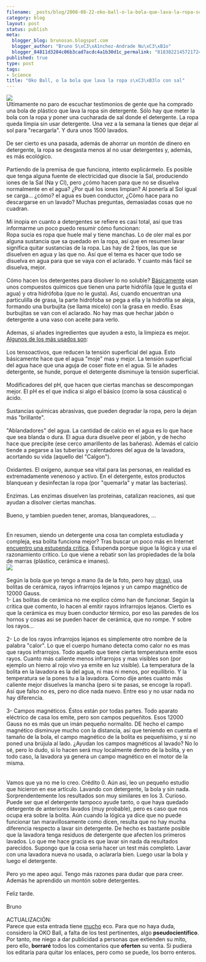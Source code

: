 ```yaml
--- 
filename: _posts/blog/2008-08-22-oko-ball-o-la-bola-que-lava-la-ropa-solo-con-sal.md
category: blog
layout: post
status: publish
meta: 
  blogger_blog: brunosan.blogspot.com
  blogger_author: "Bruno S\xC3\xA1nchez-Andrade Nu\xC3\xB1o"
  blogger_84811d3284c06b3cad7acdc4a1b30d1c_permalink: "818382214572172488"
published: true
type: post
tags: 
- Science
title: "Oko Ball, o la bola que lava la ropa s\xC3\xB3lo con sal"
---
```

<a href="http://nasonurb.files.wordpress.com/2008/08/photo199.jpg"><img src="http://nasonurb.files.wordpress.com/2008/08/photo199.jpg?w=300" border="0" /></a><br />Ultimamente no paro de escuchar testimonios de gente que ha comprado una bola de plástico que lava la ropa sin detergente. Sólo hay que meter la bola con la ropa y poner una cucharada de sal donde el detergente. La ropa queda límpia sin usar detergente. Una vez a la semana la tienes que dejar al sol para "recargarla". Y dura unos 1500 lavados.<br /><br />De ser cierto es una pasada, además de ahorrar un  montón de dinero en detergente, la ropa se desgasta menos al no usar detergentes y, además, es más ecológico.<br /><br />Partiendo de la premisa de que funciona, intento explicármelo. Es posible que tenga alguna fuente de electricidad que disocie la Sal, produciendo iones de la Sal (Na y Cl), pero ¿cómo hacen para que no se disuelva normalmente en el agua? ¿Por qué los iones limpian? Al ponerla al Sol igual se carga... ¿cómo? el agua es buen conductor, ¿Cómo hace para no descargarse en un lavado? Muchas preguntas, demasiadas cosas que no cuadran.<br /><br />Mi inopia en cuanto a detergentes se refiere es casi total, así que tras informarme un poco puedo resumir cómo funcionan:<br />Ropa sucia es ropa que huele mal y tiene manchas. Lo de oler mal es por alguna sustancia que sa quedado en la ropa, así que en resumen lavar significa quitar sustancias de la ropa. Las hay de 2 tipos, las que se disuelven en agua y las que no. Así que el tema es hacer que todo se disuelva en agua para que se vaya con el aclarado. Y cuanto más fácil se disuelva, mejor.<br /><br />Cómo hacen los detergentes para disolver lo no soluble? <a href="http://labquimica.wordpress.com/2007/08/04/¿como-funciona-un-detergente/">Básicamente</a> usan unos compuestos químicos que tienen una parte hidrófila (que le gusta el agua) y otra hidrófoba (que no le gusta). Así, cuando encuentran una particulilla de grasa, la parte hidrófoba se pega a ella y la hidrófila se aleja, formando una burbujita (se llama micelo) con la grasa en medio. Esas burbujitas se van con el aclarado. No hay mas que hechar jabón o detergente a una vaso con aceite para verlo.<br /><br />Ademas, si añades ingredientes que ayuden a esto, la limpieza es mejor. <a href="http://en.wikipedia.org/wiki/Detergent">Algunos de los más usados son</a>:<br /><br />Los tensoactivos, que reducen la tensión superficial del agua. Esto básicamente hace que el agua "moje" mas y mejor. La tensión superficial del agua hace que una aguja de coser flote en el agua. Si le añades detergente, se hunde, porque el detergente disminuye la tensión superficial.<br /><br />Modificadores del pH, que hacen que ciertas manchas se descompongan mejor. El pH es el que indica si algo el básico (como la sosa cáustica) o ácido. <br /><br />Sustancias químicas abrasivas, que pueden degradar la ropa, pero la dejan más "brillante".<br /><br />"Ablandadores" del agua. La cantidad de calcio en el agua es lo que hace que sea blanda o dura. El agua dura disuelve peor el jabón, y de hecho hace que precipite (ese cerco amarillento de las bañeras). Además el calcio tiende a pegarse a las tuberias y calentadores del agua de la lavadora, acortando su vida (aquello del "Calgon"). <br /><br />Oxidantes. El oxígeno, aunque sea vital para las personas, en realidad es extremadamente venenoso y activo. En el detergente, estos productos blanquean y desinfectan la ropa (por "quemarla" y matar las bacterias).<br /><br />Enzimas. Las enzimas disuelven las proteinas, catalizan reaciones, asi que ayudan a disolver ciertas manchas.<br /><br />Bueno, y tambien pueden tener, aromas, blanqueadores, ...<br /><br /><br />En resumen, siendo un detergente una cosa tan completa estudiada y compleja, esa bolita funciona mejor? Tras buscar un poco más en Internet <a href="http://www.straightdope.com/classics/a4_007b.html">encuentro una estupenda crítica</a>. Estupenda porque sigue la lógica y usa el razonamiento critico. Lo que viene a rebatir son las propiedades de la bola de marras (plástico, cerámica e imanes).<br /><a href="http://nasonurb.files.wordpress.com/2008/08/photo2002.jpg"><img src="http://nasonurb.files.wordpress.com/2008/08/photo2002.jpg?w=143" border="0" /></a><br /><br />Según la bola que yo tengo a mano (la de la foto, pero hay <a href="http://en.wikipedia.org/wiki/Laundry_ball">otras</a>), usa bolitas de cerámica, rayos infrarrojos lejanos y un campo magnético de 12000 Gauss. <br />1- Las bolitas de cerámica no me explico cómo han de funcionar. Según la critica que comento, lo hacen al emitir rayos infrarrojos lejanos. Cierto es que la cerámica es muy buen conductor térmico, por eso las paredes de los hornos y cosas asi se pueden hacer de cerámica, que no rompe. Y sobre los rayos...<br /><br />2- Lo de los rayos infrarrojos lejanos es simplemente otro nombre de la palabra "calor". Lo que el cuerpo humano detecta como calor no es mas que rayos infrarrojos. Todo aquello que tiene cierta temperatura emite esos rayos. Cuanto más caliente menos infrarrojos y mas visibles son (por ejemplo un hierro al rojo vivo ya emite en luz visible). La temperatura de la bolita en la lavadora es la del agua, ni mas ni menos, por equilibrio. Y la temperatura se la pones tu a la  lavadora. Como dije antes cuanto más caliente mejor disuelves la mancha (pero si te pasas, se encoge la ropa!). Así que falso no es, pero no dice nada nuevo. Entre eso y no usar nada no hay diferencia.<br /><br />3- Campos magnéticos. Éstos están por todas partes. Todo aparato eléctrico de casa los emite, pero son campos pequeñitos. Esos 12000 Gauss no es más que un imán pequeño normalito. DE hecho el campo magnético disminuye mucho con la distancia, así que teniendo en cuenta el tamaño de la bola, el campo magnético de la bolita es pequeñísimo, y si no poned una brújula al lado. ¿Ayudan los campos magnéticos al lavado? No lo sé, pero lo dudo, si lo hacen será muy localmente dentro de la bolita, y en todo caso, la lavadora ya genera un campo magnético en el motor de la misma.<br /><br /><br />Vamos que ya no me lo creo. Crédito 0. Aún asi, leo un pequeño estudio que hicieron en ese artículo. Lavando con detergente, la bola y sin nada. Sorprendentemente los resultados son muy similares en los 3. Curioso. Puede ser que el detergente tampoco ayude tanto, o que haya quedado detergente de anteriores lavados (muy probable), pero es caso que nos ocupa era sobre la bolita. Aún cuando la lógica ya dice que no puede funcionar tan maravillosamente como dicen, resulta que no hay mucha diferencia respecto a lavar sin detergente. De hecho es bastante posible que la lavadora tenga residuos de detergente que afecten los primeros lavados. Lo que me hace gracia es que lavar sin nada da resultados parecidos. Supongo que la cosa sería hacer un test más completo. Lavar con una lavadora nueva no usada, o aclararla bien. Luego usar la bola y luego el detergente. <br /><br />Pero yo me apeo aquí. Tengo más razones para dudar que para creer. Además he aprendido un montón sobre detergentes.<br /><br />Feliz tarde.<br /><br />Bruno<br /><br />ACTUALIZACIÓN:<br />Parece que esta entrada tiene <a href="http://brunosan.blogspot.com/2009/06/vueltas-con-la-oko-bola.html">mucho</a> eco. Para que no haya duda, considero la OKO Ball, a falta de los test pertinentes, algo <span style="font-weight:bold;">pseudocientífico</span>.<br />Por tanto, me niego a dar publicidad a personas que extienden su mito, pero ello, <span style="font-weight:bold;">borraré</span> todos los comentarios que <span style="font-weight:bold;">oferten</span> su venta. Si pudiera los editaría para quitar los enlaces, pero como se puede, los borro enteros.
